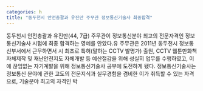 ```yaml
---
categories: h
title: "동두천시 안전총괄과 유진만 주무관 정보통신기술사 최종합격"
---
```

동두천시 안전총괄과 유진만(44, 7급) 주무관이 정보통신분야 최고의 전문자격인 정보통신기술사 시험에 최종 합격하는 영예를 안았다.유 주무관은 2011년 동두천시 정보통신부서에서 근무하면서 시 최초로 특허(말하는 CCTV 발명가) 출원, CCTV 웹툰만화책 자체제작 및 재난안전지도 자체개발 등 예산절감을 위해 성실히 업무를 수행하였고, 이에 끊임없는 자기계발을 위해 정보통신기술사 공부에 도전하게 됐다. 정보통신기술사는 정보통신 분야에 관한 고도의 전문지식과 실무경험을 겸비한 이가 취득할 수 있는 자격으로, 기술분야 최고의 자격인 박